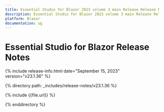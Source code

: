 ```yaml
---
title: Essential Studio for Blazor 2023 volume 3 main Release Release Notes  
description: Essential Studio for Blazor 2023 volume 3 main Release Release Notes  
platform: Blazor
documentation: ug
---
```


# Essential Studio for Blazor  Release Notes  

{% include release-info.html date="September 15, 2023"  version="v23.1.36" %} 

{% directory path: _includes/release-notes/v23.1.36 %}

{% include {{file.url}} %}

{% enddirectory %}